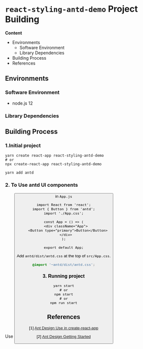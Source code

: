 # `react-styling-antd-demo` Project Building

**Content**

- Environments
  - Software Environment
  - Library Dependencies
- Building Process
- References

## Environments

### Software Environment

- node.js 12

### Library Dependencies

## Building Process

### 1.Initial project

```
yarn create react-app react-styling-antd-demo
# or
npx create-react-app react-styling-antd-demo
```

```
yarn add antd
```

### 2. To Use antd UI components

Use <Button> in `App.js`

```
import React from 'react';
import { Button } from 'antd';
import './App.css';

const App = () => (
  <div className="App">
    <Button type="primary">Button</Button>
  </div>
);

export default App;
```

Add `antd/dist/antd.css` at the top of `src/App.css`.

```css
@import '~antd/dist/antd.css';
```

### 3. Running project

```
yarn start
# or
npm start
# or
npm run start
```



## References

[1] [Ant Design Use in create-react-app](https://ant.design/docs/react/use-with-create-react-app#Install-and-Initialization)

[2] [Ant Design Getting Started](https://ant.design/docs/react/getting-started)